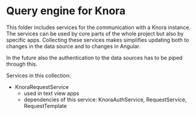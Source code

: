 Query engine for Knora
======================

This folder includes services for the communication with a Knora instance. The services can be used by core parts of the whole project but also by specific apps.
Collecting these services makes simplifies updating both to changes in the data source and to changes in Angular.

In the future also the authentication to the data sources has to be piped through this. 

Services in this collection:

- KnoraRequestService
    - used in text view apps
    - dependencies of this service: KnoraAuthService, RequestService, RequestTemplate
